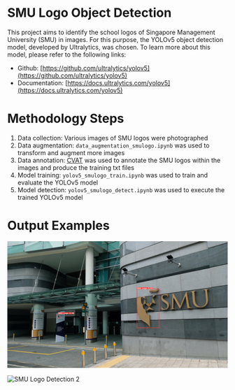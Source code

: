 # SMU Logo Object Detection
This project aims to identify the school logos of Singapore Management University (SMU) in images. For this purpose, the YOLOv5 object detection model, developed by Ultralytics, was chosen. To learn more about this model, please refer to the following links:
* Github: [https://github.com/ultralytics/yolov5](https://github.com/ultralytics/yolov5)
* Documentation: [https://docs.ultralytics.com/yolov5](https://docs.ultralytics.com/yolov5)

# Methodology Steps
1. Data collection: Various images of SMU logos were photographed
2. Data augmentation: `data_augmentation_smulogo.ipynb` was used to transform and augment more images
3. Data annotation: [CVAT](https://www.cvat.ai) was used to annotate the SMU logos within the images and produce the training txt files
4. Model training: `yolov5_smulogo_train.ipynb` was used to train and evaluate the YOLOv5 model
5. Model detection: `yolov5_smulogo_detect.ipynb` was used to execute the trained YOLOv5 model

# Output Examples
![SMU Logo Detection 1](https://github.com/dariusbtzc/smulogo_object_detection/blob/main/DSCF1761.jpeg)

![SMU Logo Detection 2](https://github.com/dariusbtzc/smulogo_object_detection/blob/main/DSCF1912.jpeg)




